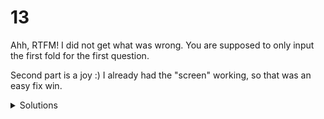 # 13

Ahh, RTFM! I did not get what was wrong. You are supposed to only input the first fold for the first question.

Second part is a joy :) I already had the "screen" working, so that was an easy fix win.

<details>
  <summary>Solutions</summary>
  <ol>
    <li>807</li>
    <li>2</li>
  </ol>
</details>
